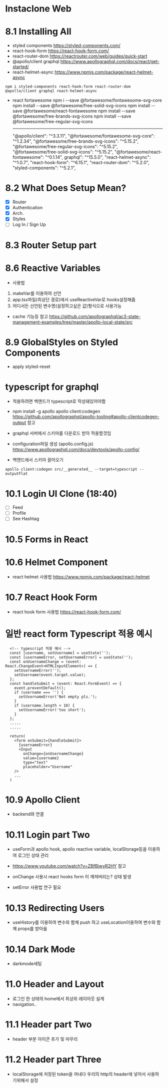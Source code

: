 # Instaclone Web

# 8.1 Installing All

- styled components
  https://styled-components.com/
- react-hook-form
  https://react-hook-form.com/
- react-router-dom
  https://reactrouter.com/web/guides/quick-start
- @apollo/client graphql
  https://www.apollographql.com/docs/react/get-started/
- react-helmet-async
  https://www.npmjs.com/package/react-helmet-async

```
npm i styled-components react-hook-form react-router-dom @apollo/client graphql react-helmet-async
```

- react fortawesome
  npm i --save @fortawesome/fontawesome-svg-core
  npm install --save @fortawesome/free-solid-svg-icons
  npm install --save @fortawesome/react-fontawesome
  npm install --save @fortawesome/free-brands-svg-icons
  npm install --save @fortawesome/free-regular-svg-icons
  ***
  "@apollo/client": "^3.3.11",
  "@fortawesome/fontawesome-svg-core": "^1.2.34",
  "@fortawesome/free-brands-svg-icons": "^5.15.2",
  "@fortawesome/free-regular-svg-icons": "^5.15.2",
  "@fortawesome/free-solid-svg-icons": "^5.15.2",
  "@fortawesome/react-fontawesome": "^0.1.14",
  graphql": "^15.5.0",
  "react-helmet-async": "^1.0.7",
  "react-hook-form": "^6.15.1",
  "react-router-dom": "^5.2.0",
  "styled-components": "^5.2.1",

# 8.2 What Does Setup Mean?

- [x] Router
- [x] Authentication
- [x] Arch.
- [x] Styles
- [ ] Log In / Sign Up

# 8.3 Router Setup part

# 8.6 Reactive Variables

- 사용법

1. makeVar를 이용하여 선언
2. app.tsx파일(최상단 경로)에서 useReactiveVar로 hooks설정해줌
3. 어디서든 선언된 변수명(설정하고싶은 값)형식으로 사용가능
<!-- isLoggedInVar(false) -->

- cache 기능등 참고
  https://github.com/apollographql/ac3-state-management-examples/tree/master/apollo-local-state/src

# 8.9 GlobalStyles on Styled Components

- apply styled-reset

# typescript for graphql

- 적용하려면 백엔드가 typescript로 작성돼있어야함
- npm install -g apollo
  apollo client:codegen
  https://github.com/apollographql/apollo-tooling#apollo-clientcodegen-output 참고
- graphql 서버에서 스키마를 다운로드 받아 적용할것임
- configuration파일 생성 (apollo.config.js)
  https://www.apollographql.com/docs/devtools/apollo-config/

- 백엔드에서 스키마 끌어오기

```
apollo client:codegen src/__generated__ --target=typescript --outputFlat
```

# 10.1 Login UI Clone (18:40)

- [ ] Feed
- [ ] Profile
- [ ] See Hashtag

# 10.5 Forms in React

# 10.6 Helmet Component

- react helmet 사용법
  https://www.npmjs.com/package/react-helmet

# 10.7 React Hook Form

- react hook form 사용법
  https://react-hook-form.com/

# 일반 react form Typescript 적용 예시

```
  <!-- typescript 적용 예시 -->
  const [username, setUsername] = useState('');
  const [usernameError, setUsernameError] = useState('');
  const onUsernameChange = (event: React.ChangeEvent<HTMLInputElement>) => {
    setUsernameError('');
    setUsername(event.target.value);
  };
  const handleSubmit = (event: React.FormEvent) => {
    event.preventDefault();
    if (username === '') {
      setUsernameError('Not empty pls.');
    }
    if (username.length < 10) {
      setUsernameError('too short');
    }
  };
  .....
  .....

  return(
    <form onSubmit={handleSubmit}>
      {usernameError}
      <Input
        onChange={onUsernameChange}
        value={username}
        type="text"
        placeholder="Username"
    />
    ...
  )
```

# 10.9 Apollo Client

- backend와 연결

# 10.11 Login part Two

- useForm과 apollo hook, apollo reactive variable, localStorage등을 이용하여 로그인 상태 관리
- https://www.youtube.com/watch?v=ZBfBiwyR2HY 참고

- onChange 사용시 react hooks form 이 깨져버리는? 상태 발생
- setError 사용법 연구 필요

# 10.13 Redirecting Users

- useHistory를 이용하여 변수와 함께 push 하고 useLocation이용하여 변수와 함께 props를 받아옴

# 10.14 Dark Mode

- darkmode세팅

# 11.0 Header and Layout

- 로그인 한 상태의 home에서 최상위 레이아웃 설계
- navigation..

# 11.1 Header part Two

- header 부분 아이콘 추가 및 마무리

# 11.2 Header part Three

- localStorage에 저장된 token을 꺼내다 우리의 http의 header에 넣어서 사용하기위해서 설정
